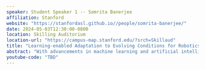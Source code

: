 ```yaml
---
speaker: Student Speaker 1 -- Somrita Banerjee
affiliation: Stanford
website: "https://stanfordasl.github.io//people/somrita-banerjee/"
date: 2024-05-03T12:30:00-0800
location: Skilling Auditorium
location-url: "https://campus-map.stanford.edu/?srch=Skillaud"
title: "Learning-enabled Adaptation to Evolving Conditions for Robotics"
abstract: "With advancements in machine learning and artificial intelligence, a new generation of “learning-enabled” robots is emerging, which are better suited to operating autonomously in unstructured, uncertain, and unforgiving environments. To achieve these goals, robots must be able to adapt to evolving conditions that are different from those seen during training or expected during deployment. In this talk I will first talk about adapting to novel instantiations, i.e., different task instances with shared structure, through parameter adaptation. Such adaptation is done passively, by augmenting physics-based models with learned models, with our key contribution being that the interpretability of physical parameters is retained, allowing us to monitor adaptation. Second, I will talk about a framework for active adaptation where the model monitors its own performance and curates a diverse subset of uncertain inputs to be used for periodic fine-tuning of the model, improving performance over the full data lifecycle."
youtube-code: "TBD"
---
```

